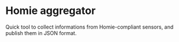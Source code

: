 # Homie aggregator

Quick tool to collect informations from Homie-compliant sensors, and publish them in JSON format.
